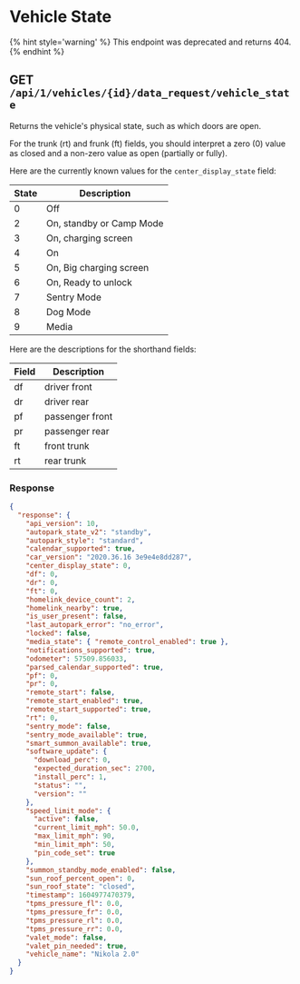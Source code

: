 # Vehicle State

{% hint style='warning' %}
This endpoint was deprecated and returns 404.
{% endhint %}

## GET `/api/1/vehicles/{id}/data_request/vehicle_state`

Returns the vehicle's physical state, such as which doors are open.

For the trunk (rt) and frunk (ft) fields, you should interpret a zero (0) value as closed and a non-zero value as open (partially or fully).

Here are the currently known values for the `center_display_state` field:

| State | Description              |
| ----- | ------------------------ |
| 0     | Off                      |
| 2     | On, standby or Camp Mode |
| 3     | On, charging screen      |
| 4     | On                       |
| 5     | On, Big charging screen  |
| 6     | On, Ready to unlock      |
| 7     | Sentry Mode              |
| 8     | Dog Mode                 |
| 9     | Media                    |

Here are the descriptions for the shorthand fields:

| Field | Description     |
| ----- | --------------- |
| df    | driver front    |
| dr    | driver rear     |
| pf    | passenger front |
| pr    | passenger rear  |
| ft    | front trunk     |
| rt    | rear trunk      |

### Response

```json
{
  "response": {
    "api_version": 10,
    "autopark_state_v2": "standby",
    "autopark_style": "standard",
    "calendar_supported": true,
    "car_version": "2020.36.16 3e9e4e8dd287",
    "center_display_state": 0,
    "df": 0,
    "dr": 0,
    "ft": 0,
    "homelink_device_count": 2,
    "homelink_nearby": true,
    "is_user_present": false,
    "last_autopark_error": "no_error",
    "locked": false,
    "media_state": { "remote_control_enabled": true },
    "notifications_supported": true,
    "odometer": 57509.856033,
    "parsed_calendar_supported": true,
    "pf": 0,
    "pr": 0,
    "remote_start": false,
    "remote_start_enabled": true,
    "remote_start_supported": true,
    "rt": 0,
    "sentry_mode": false,
    "sentry_mode_available": true,
    "smart_summon_available": true,
    "software_update": {
      "download_perc": 0,
      "expected_duration_sec": 2700,
      "install_perc": 1,
      "status": "",
      "version": ""
    },
    "speed_limit_mode": {
      "active": false,
      "current_limit_mph": 50.0,
      "max_limit_mph": 90,
      "min_limit_mph": 50,
      "pin_code_set": true
    },
    "summon_standby_mode_enabled": false,
    "sun_roof_percent_open": 0,
    "sun_roof_state": "closed",
    "timestamp": 1604977470379,
    "tpms_pressure_fl": 0.0,
    "tpms_pressure_fr": 0.0,
    "tpms_pressure_rl": 0.0,
    "tpms_pressure_rr": 0.0,
    "valet_mode": false,
    "valet_pin_needed": true,
    "vehicle_name": "Nikola 2.0"
  }
}
```
